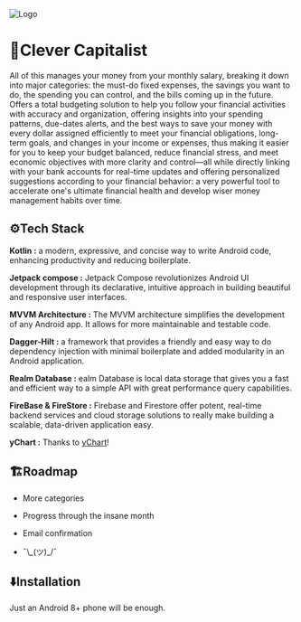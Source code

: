 ![Logo](https://i.imgur.com/McIasNI_d.webp?maxwidth=1520&fidelity=grand)

# 💸Clever Capitalist

All of this manages your money from your monthly salary, breaking it down into major categories: the must-do fixed expenses, the savings you want to do, the spending you can control, and the bills coming up in the future. Offers a total budgeting solution to help you follow your financial activities with accuracy and organization, offering insights into your spending patterns, due-dates alerts, and the best ways to save your money with every dollar assigned efficiently to meet your financial obligations, long-term goals, and changes in your income or expenses, thus making it easier for you to keep your budget balanced, reduce financial stress, and meet economic objectives with more clarity and control—all while directly linking with your bank accounts for real-time updates and offering personalized suggestions according to your financial behavior: a very powerful tool to accelerate one's ultimate financial health and develop wiser money management habits over time.


## ⚙️Tech Stack

**Kotlin :** a modern, expressive, and concise way to write Android code, enhancing productivity and reducing boilerplate.

**Jetpack compose :** Jetpack Compose revolutionizes Android UI development through its declarative, intuitive approach in building beautiful and responsive user interfaces.

**MVVM Architecture :** The MVVM architecture simplifies the development of any Android app. It allows for more maintainable and testable code.

**Dagger-Hilt :** a framework that provides a friendly and easy way to do dependency injection with minimal boilerplate and added modularity in an Android application.

**Realm Database :** ealm Database is local data storage that gives you a fast and efficient way to a simple API with great performance query capabilities.

**FireBase & FireStore :** Firebase and Firestore offer potent, real-time backend services and cloud storage solutions to really make building a scalable, data-driven application easy.

**yChart :** Thanks to [yChart](https://github.com/codeandtheory/YCharts)!


## 🏗️Roadmap

- More categories

- Progress through the insane month

- Email confirmation

- ¯\\\_(ツ)_/¯


## ⬇️Installation

Just an Android 8+ phone will be enough.
    

